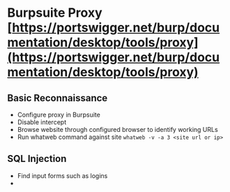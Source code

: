 # Burpsuite Proxy [https://portswigger.net/burp/documentation/desktop/tools/proxy](https://portswigger.net/burp/documentation/desktop/tools/proxy)

## Basic Reconnaissance

- Configure proxy in Burpsuite
- Disable intercept
- Browse website through configured browser to identify working URLs
- Run whatweb command against site `whatweb -v -a 3 <site url or ip>`

## SQL Injection

- Find input forms such as logins
-
